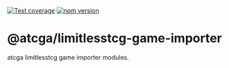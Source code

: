 [![Test coverage](https://codecov.io/gh/notaphplover/atcga/branch/main/graph/badge.svg?flag=%40atcga%2Flimitlesstcg-game-importer)](https://codecov.io/gh/notaphplover/atcga/branch/main/graph/badge.svg?flag=%40atcga%2Flimitlesstcg-game-importer)
[![npm version](https://img.shields.io/github/package-json/v/notaphplover/atcga?filename=packages%2Fbackend%2Ftools%2Flimitlesstcg-game-importer%2Fpackage.json&style=plastic)](https://www.npmjs.com/package/@atcga/limitlesstcg-game-importer)

# @atcga/limitlesstcg-game-importer

atcga limitlesstcg game importer modules.
